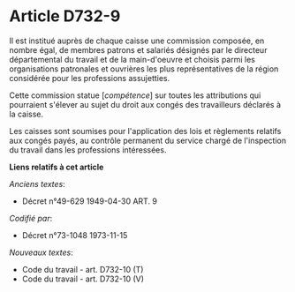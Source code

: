 # Article D732-9

Il est institué auprès de chaque caisse une commission composée, en nombre égal, de membres patrons et salariés désignés par
le directeur départemental du travail et de la main-d'oeuvre et choisis parmi les organisations patronales et ouvrières les
plus représentatives de la région considérée pour les professions assujetties.

Cette commission statue [*compétence*] sur toutes les attributions qui pourraient s'élever au sujet du droit aux congés des
travailleurs déclarés à la caisse.

Les caisses sont soumises pour l'application des lois et règlements relatifs aux congés payés, au contrôle permanent du
service chargé de l'inspection du travail dans les professions intéressées.

**Liens relatifs à cet article**

_Anciens textes_:

  - Décret n°49-629 1949-04-30 ART. 9

_Codifié par_:

  - Décret n°73-1048 1973-11-15

_Nouveaux textes_:

  - Code du travail - art. D732-10 (T)
  - Code du travail - art. D732-10 (V)
